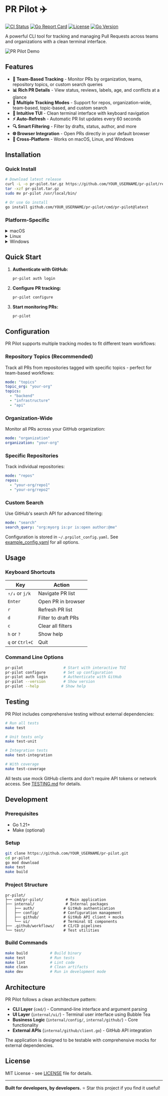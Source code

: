 # PR Pilot ✈️

[![CI Status](https://github.com/YOUR_USERNAME/pr-pilot/workflows/CI/badge.svg)](https://github.com/YOUR_USERNAME/pr-pilot/actions)
[![Go Report Card](https://goreportcard.com/badge/github.com/YOUR_USERNAME/pr-pilot)](https://goreportcard.com/report/github.com/YOUR_USERNAME/pr-pilot)
[![License](https://img.shields.io/github/license/YOUR_USERNAME/pr-pilot)](LICENSE)
[![Go Version](https://img.shields.io/github/go-mod/go-version/YOUR_USERNAME/pr-pilot)](go.mod)

A powerful CLI tool for tracking and managing Pull Requests across teams and organizations with a clean terminal interface.

![PR Pilot Demo](https://via.placeholder.com/800x400/2d3748/ffffff?text=PR+Pilot+Terminal+UI)

## Features

- **🎯 Team-Based Tracking** - Monitor PRs by organization, teams, repository topics, or custom search queries
- **📊 Rich PR Details** - View status, reviews, labels, age, and conflicts at a glance  
- **🚀 Multiple Tracking Modes** - Support for repos, organization-wide, team-based, topic-based, and custom search
- **🎨 Intuitive TUI** - Clean terminal interface with keyboard navigation
- **⚡ Auto-Refresh** - Automatic PR list updates every 60 seconds
- **🔍 Smart Filtering** - Filter by drafts, status, author, and more
- **🌐 Browser Integration** - Open PRs directly in your default browser
- **📱 Cross-Platform** - Works on macOS, Linux, and Windows

## Installation

### Quick Install

```bash
# Download latest release
curl -L -o pr-pilot.tar.gz https://github.com/YOUR_USERNAME/pr-pilot/releases/latest/download/pr-pilot_$(uname -s)_$(uname -m).tar.gz
tar -xzf pr-pilot.tar.gz
sudo mv pr-pilot /usr/local/bin/

# Or use Go install
go install github.com/YOUR_USERNAME/pr-pilot/cmd/pr-pilot@latest
```

### Platform-Specific

<details>
<summary>macOS</summary>

```bash
# Intel Macs
curl -L -o pr-pilot.tar.gz https://github.com/YOUR_USERNAME/pr-pilot/releases/latest/download/pr-pilot_Darwin_x86_64.tar.gz

# Apple Silicon Macs  
curl -L -o pr-pilot.tar.gz https://github.com/YOUR_USERNAME/pr-pilot/releases/latest/download/pr-pilot_Darwin_arm64.tar.gz

tar -xzf pr-pilot.tar.gz && sudo mv pr-pilot /usr/local/bin/
```

</details>

<details>
<summary>Linux</summary>

```bash
# x86_64
curl -L -o pr-pilot.tar.gz https://github.com/YOUR_USERNAME/pr-pilot/releases/latest/download/pr-pilot_Linux_x86_64.tar.gz

# ARM64
curl -L -o pr-pilot.tar.gz https://github.com/YOUR_USERNAME/pr-pilot/releases/latest/download/pr-pilot_Linux_arm64.tar.gz

tar -xzf pr-pilot.tar.gz && sudo mv pr-pilot /usr/local/bin/
```

</details>

<details>
<summary>Windows</summary>

```powershell
# Download and extract
Invoke-WebRequest -Uri "https://github.com/YOUR_USERNAME/pr-pilot/releases/latest/download/pr-pilot_Windows_x86_64.zip" -OutFile "pr-pilot.zip"
Expand-Archive pr-pilot.zip -DestinationPath "C:\tools\"
# Add C:\tools to your PATH
```

</details>

## Quick Start

1. **Authenticate with GitHub:**
   ```bash
   pr-pilot auth login
   ```

2. **Configure PR tracking:**
   ```bash
   pr-pilot configure
   ```

3. **Start monitoring PRs:**
   ```bash
   pr-pilot
   ```

## Configuration

PR Pilot supports multiple tracking modes to fit different team workflows:

### Repository Topics (Recommended)
Track all PRs from repositories tagged with specific topics - perfect for team-based workflows:

```yaml
mode: "topics"
topic_org: "your-org"
topics:
  - "backend"
  - "infrastructure" 
  - "api"
```

### Organization-Wide
Monitor all PRs across your GitHub organization:

```yaml
mode: "organization"  
organization: "your-org"
```

### Specific Repositories
Track individual repositories:

```yaml
mode: "repos"
repos:
  - "your-org/repo1"
  - "your-org/repo2"
```

### Custom Search
Use GitHub's search API for advanced filtering:

```yaml
mode: "search"
search_query: "org:myorg is:pr is:open author:@me"
```

Configuration is stored in `~/.prpilot_config.yaml`. See [example_config.yaml](example_config.yaml) for all options.

## Usage

### Keyboard Shortcuts

| Key | Action |
|-----|--------|
| `↑/↓` or `j/k` | Navigate PR list |
| `Enter` | Open PR in browser |
| `r` | Refresh PR list |
| `d` | Filter to draft PRs |
| `c` | Clear all filters |
| `h` or `?` | Show help |
| `q` or `Ctrl+C` | Quit |

### Command Line Options

```bash
pr-pilot                  # Start with interactive TUI
pr-pilot configure        # Set up configuration
pr-pilot auth login       # Authenticate with GitHub
pr-pilot --version        # Show version
pr-pilot --help          # Show help
```

## Testing

PR Pilot includes comprehensive testing without external dependencies:

```bash
# Run all tests
make test

# Unit tests only
make test-unit

# Integration tests  
make test-integration

# With coverage
make test-coverage
```

All tests use mock GitHub clients and don't require API tokens or network access. See [TESTING.md](TESTING.md) for details.

## Development

### Prerequisites

- Go 1.21+
- Make (optional)

### Setup

```bash
git clone https://github.com/YOUR_USERNAME/pr-pilot.git
cd pr-pilot
go mod download
make test
make build
```

### Project Structure

```
pr-pilot/
├── cmd/pr-pilot/          # Main application
├── internal/              # Internal packages
│   ├── auth/             # GitHub authentication
│   ├── config/           # Configuration management
│   ├── github/           # GitHub API client + mocks
│   └── ui/               # Terminal UI components
├── .github/workflows/    # CI/CD pipelines  
└── test/                 # Test utilities
```

### Build Commands

```bash
make build          # Build binary
make test           # Run tests
make lint           # Lint code
make clean          # Clean artifacts
make dev            # Run in development mode
```

## Architecture

PR Pilot follows a clean architecture pattern:

- **CLI Layer** (`cmd/`) - Command-line interface and argument parsing
- **UI Layer** (`internal/ui/`) - Terminal user interface using Bubble Tea
- **Business Logic** (`internal/config/`, `internal/github/`) - Core functionality
- **External APIs** (`internal/github/client.go`) - GitHub API integration

The application is designed to be testable with comprehensive mocks for external dependencies.

## License

MIT License - see [LICENSE](LICENSE) file for details.

---

**Built for developers, by developers.** ⭐ Star this project if you find it useful!
